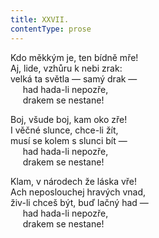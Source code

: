 ```yaml
---
title: XXVII.
contentType: prose
---
```


Kdo měkkým je, ten bídně mře!  
Aj, lide, vzhůru k nebi zrak:  
velká ta světla — samý drak —  
     had hada-li nepozře,  
     drakem se nestane!

Boj, všude boj, kam oko zře!  
I věčné slunce, chce-li žít,  
musí se kolem s slunci bít —  
     had hada-li nepozře,  
     drakem se nestane!

Klam, v národech že láska vře!  
Ach neposlouchej hravých vnad,  
živ-li chceš být, buď lačný had —  
     had hada-li nepozře,  
     drakem se nestane!
